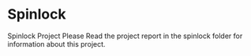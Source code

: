 # Spinlock
Spinlock Project 
Please Read the project report in the spinlock folder for information about this project.
